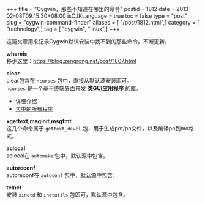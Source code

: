 +++
title = "Cygwin，那些不知道在哪里的命令"
postid = 1812
date = 2013-02-08T09:15:30+08:00
isCJKLanguage = true
toc = false
type = "post"
slug = "cygwin-command-finder"
aliases = [ "/post/1812.html",]
category = [ "technology",]
tag = [ "cygwin", "linux",]
+++


这篇文章用来记录Cygwin默认安装中找不到的那些命令。不断更新。

**whereis**  
移步这里：<https://blog.zengrong.net/post/1807.html>

**clear**  
clear包含在 `ncurses` 包中，直接从默认源安装即可。  
`ncurses` 是一个基于终端界面开发 **类GUI应用程序** 的库。  
* [详细介绍](http://en.wikipedia.org/wiki/Ncurses#ncurses)  
* [包中的所有程序](http://cygwin.com/cgi-bin2/package-cat.cgi?file=ncurses%2Fncurses-5.7-18&grep=ncurses)

**xgettext,msginit,msgfmt**  
这几个命令属于 `gettext_devel`
包，用于生成pot/po文件，以及编译po到mo格式。

**aclocal**  
aclocal在 `automake` 包中，默认源中包含。

**autoreconf**  
autoreconf在 `autoconf` 包中，默认源中包含。

**telnet**  
安装 `xinetd` 和 `inetutils` 包即可，默认源中包含。
